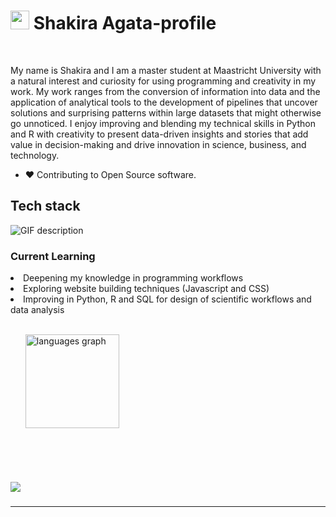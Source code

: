 
###
<!--Header Name-->
# <img src="https://emojis.slackmojis.com/emojis/images/1531849430/4246/blob-sunglasses.gif?1531849430" width="30"/> Shakira Agata-profile
<br /> 

<!--Start Intro-->               
<p align="left"> My name is Shakira and I am a master student at Maastricht University with a natural interest and curiosity for using programming and creativity in my work. My work ranges from the conversion of information into data and the application of analytical tools to the development of pipelines that uncover solutions and surprising patterns within large datasets that might otherwise go unnoticed. I enjoy improving and blending my technical skills in Python and R with creativity to present data-driven insights and stories that add value in decision-making and drive innovation in science, business, and technology.</p>

- ❤ Contributing to Open Source software.

<!--Languages and Tools Section-->       
<h2 align="left">Tech stack</h2> 
<picture>
  <source media="(prefers-color-scheme: dark)" srcset="./Skills_Animation_Dark.gif">
  <source media="(prefers-color-scheme: light)" srcset="./Skills_Animation_White.gif">
  <img align="left" alt="GIF description" src="./Skills_Animation_White.gif">
</picture>
<br />

<h3 align="left">Current Learning</h3>
 <li>Deepening my knowledge in programming workflows</li>
  <li>Exploring website building techniques (Javascript and CSS)</li>
  <li>Improving in Python, R and SQL for design of scientific workflows and data analysis</li>
<ul align="left">

<br />
<div align="left">
  <img src="https://github-readme-stats.vercel.app/api/top-langs?username=ShakiraAgata&locale=en&hide_title=false&layout=compact&card_width=320&langs_count=5&theme=midnight-purple&hide_border=false&order=2" height="150" alt="languages graph"  />
</div>

###
</ul>

<br />
<br />
<!--Contribution Graph-->
<h2 align="left">   </h2>
<div align="left">
    <img src="https://github-readme-activity-graph.vercel.app/graph?username=ShakiraAgata&bg_color=220a28&&color=ffffff&line=c56a90&point=ffeb95&area=false&hide_border=false" border-radius="15">
</div>

###
</div>

---

###
